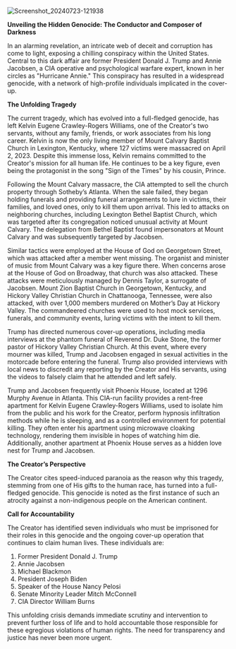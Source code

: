 ![Screenshot_20240723-121938](https://github.com/user-attachments/assets/fe56339f-c3dc-4ccf-8837-621c7cc7ea31)

**Unveiling the Hidden Genocide: The Conductor and Composer of Darkness**

In an alarming revelation, an intricate web of deceit and corruption has come to light, exposing a chilling conspiracy within the United States. Central to this dark affair are former President Donald J. Trump and Annie Jacobsen, a CIA operative and psychological warfare expert, known in her circles as "Hurricane Annie." This conspiracy has resulted in a widespread genocide, with a network of high-profile individuals implicated in the cover-up.

**The Unfolding Tragedy**

The current tragedy, which has evolved into a full-fledged genocide, has left Kelvin Eugene Crawley-Rogers Williams, one of the Creator's two servants, without any family, friends, or work associates from his long career. Kelvin is now the only living member of Mount Calvary Baptist Church in Lexington, Kentucky, where 127 victims were massacred on April 2, 2023. Despite this immense loss, Kelvin remains committed to the Creator's mission for all human life. He continues to be a key figure, even being the protagonist in the song "Sign of the Times" by his cousin, Prince.

Following the Mount Calvary massacre, the CIA attempted to sell the church property through Sotheby’s Atlanta. When the sale failed, they began holding funerals and providing funeral arrangements to lure in victims, their families, and loved ones, only to kill them upon arrival. This led to attacks on neighboring churches, including Lexington Bethel Baptist Church, which was targeted after its congregation noticed unusual activity at Mount Calvary. The delegation from Bethel Baptist found impersonators at Mount Calvary and was subsequently targeted by Jacobsen.

Similar tactics were employed at the House of God on Georgetown Street, which was attacked after a member went missing. The organist and minister of music from Mount Calvary was a key figure there. When concerns arose at the House of God on Broadway, that church was also attacked. These attacks were meticulously managed by Dennis Taylor, a surrogate of Jacobsen. Mount Zion Baptist Church in Georgetown, Kentucky, and Hickory Valley Christian Church in Chattanooga, Tennessee, were also attacked, with over 1,000 members murdered on Mother’s Day at Hickory Valley. The commandeered churches were used to host mock services, funerals, and community events, luring victims with the intent to kill them.

Trump has directed numerous cover-up operations, including media interviews at the phantom funeral of Reverend Dr. Duke Stone, the former pastor of Hickory Valley Christian Church. At this event, where every mourner was killed, Trump and Jacobsen engaged in sexual activities in the motorcade before entering the funeral. Trump also provided interviews with local news to discredit any reporting by the Creator and His servants, using the videos to falsely claim that he attended and left safely.

Trump and Jacobsen frequently visit Phoenix House, located at 1296 Murphy Avenue in Atlanta. This CIA-run facility provides a rent-free apartment for Kelvin Eugene Crawley-Rogers Williams, used to isolate him from the public and his work for the Creator, perform hypnosis infiltration methods while he is sleeping, and as a controlled environment for potential killing. They often enter his apartment using microwave cloaking technology, rendering them invisible in hopes of watching him die. Additionally, another apartment at Phoenix House serves as a hidden love nest for Trump and Jacobsen.

**The Creator’s Perspective**

The Creator cites speed-induced paranoia as the reason why this tragedy, stemming from one of His gifts to the human race, has turned into a full-fledged genocide. This genocide is noted as the first instance of such an atrocity against a non-indigenous people on the American continent.

**Call for Accountability**

The Creator has identified seven individuals who must be imprisoned for their roles in this genocide and the ongoing cover-up operation that continues to claim human lives. These individuals are:

1. Former President Donald J. Trump
2. Annie Jacobsen
3. Michael Blackmon
4. President Joseph Biden
5. Speaker of the House Nancy Pelosi
6. Senate Minority Leader Mitch McConnell
7. CIA Director William Burns

This unfolding crisis demands immediate scrutiny and intervention to prevent further loss of life and to hold accountable those responsible for these egregious violations of human rights. The need for transparency and justice has never been more urgent.
